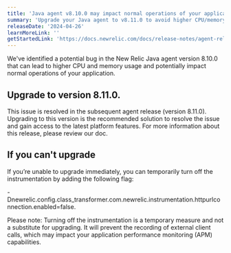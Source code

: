 ```yaml
---
title: 'Java agent v8.10.0 may impact normal operations of your applications'
summary: 'Upgrade your Java agent to v8.11.0 to avoid higher CPU/memory usage '
releaseDate: '2024-04-26'
learnMoreLink: ''
getStartedLink: 'https://docs.newrelic.com/docs/release-notes/agent-release-notes/java-release-notes/java-agent-8110/'
---
```


We've identified a potential bug in the New Relic Java agent version 8.10.0 that can lead to higher CPU and memory usage and potentially impact normal operations of your application.

## Upgrade to version 8.11.0.
This issue is resolved in the subsequent agent release (version 8.11.0). Upgrading to this version is the recommended solution to resolve the issue and gain access to the latest platform features. For more information about this release, please review our doc. 

## If you can't upgrade
If you’re unable to upgrade immediately, you can temporarily turn off the instrumentation by adding the following flag: 

-Dnewrelic.config.class_transformer.com.newrelic.instrumentation.httpurlconnection.enabled=false. 

Please note: Turning off the instrumentation is a temporary measure and not a substitute for upgrading. It will prevent the recording of external client calls, which may impact your application performance monitoring (APM) capabilities.


